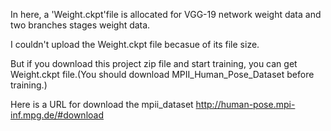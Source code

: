 In here, a 'Weight.ckpt'file is allocated for VGG-19 network weight data and two branches stages weight data.

I couldn't upload the Weight.ckpt file becasue of its file size.

But if you download this project zip file and start training, you can get Weight.ckpt file.(You should download MPII_Human_Pose_Dataset before training.)

Here is a URL for download the mpii_dataset
http://human-pose.mpi-inf.mpg.de/#download
